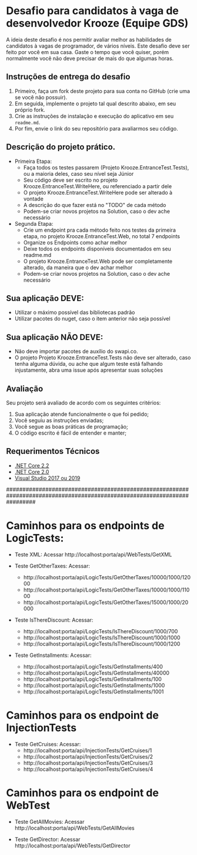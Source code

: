# Desafio para candidatos à vaga de desenvolvedor Krooze (Equipe GDS)
A ideia deste desafio é nos permitir avaliar melhor as habilidades de candidatos à vagas de programador, de vários níveis.
Este desafio deve ser feito por você em sua casa. Gaste o tempo que você quiser, porém normalmente você não deve precisar de mais do que algumas horas.

## Instruções de entrega do desafio
1. Primeiro, faça um fork deste projeto para sua conta no GitHub (crie uma se você não possuir).
2. Em seguida, implemente o projeto tal qual descrito abaixo, em seu próprio fork.
3. Crie as instruções de instalação e execução do aplicativo em seu `readme.md`.
4. Por fim, envie o link do seu repositório para avaliarmos seu código.

## Descrição do projeto prático.
- Primeira Etapa:
  - Faça todos os testes passarem (Projeto Krooze.EntranceTest.Tests), ou a maioria deles, caso seu nível seja Júnior
  - Seu código deve ser escrito no projeto Krooze.EntranceTest.WriteHere, ou referenciado a partir dele
  - O projeto Krooze.EntranceTest.WriteHere pode ser alterado à vontade
  - A descrição do que fazer está no "TODO" de cada método
  - Podem-se criar novos projetos na Solution, caso o dev ache necessário
- Segunda Etapa:
  - Crie um endpoint pra cada método feito nos testes da primeira etapa, no projeto Krooze.EntranceTest.Web, no total 7 endpoints
  - Organize os Endpoints como achar melhor
  - Deixe todos os endpoints disponíveis documentados em seu readme.md
  - O projeto Krooze.EntranceTest.Web pode ser completamente alterado, da maneira que o dev achar melhor
  - Podem-se criar novos projetos na Solution, caso o dev ache necessário

## Sua aplicação DEVE:
* Utilizar o máximo possível das bibliotecas padrão
* Utilizar pacotes do nuget, caso o item anterior não seja possível

## Sua aplicação NÃO DEVE:
* Não deve importar pacotes de auxílio do swapi.co.
* O projeto Projeto Krooze.EntranceTest.Tests não deve ser alterado, caso tenha alguma dúvida, ou ache que algum teste está falhando injustamente, abra uma issue após apresentar suas soluções

## Avaliação
Seu projeto será avaliado de acordo com os seguintes critérios:

1. Sua aplicação atende funcionalmente o que foi pedido;
2. Você seguiu as instruções enviadas;
3. Você segue as boas práticas de programação;
4. O código escrito é fácil de entender e manter;

## Requerimentos Técnicos
 - [.NET Core 2.2](https://dotnet.microsoft.com/download/visual-studio-sdks?utm_source=getdotnetsdk&utm_medium=referral)
 - [.NET Core 2.0](https://dotnet.microsoft.com/download/visual-studio-sdks?utm_source=getdotnetsdk&utm_medium=referral)
 - [Visual Studio 2017 ou 2019](https://visualstudio.microsoft.com/pt-br/downloads/)

 #########################################################################################################################

# Caminhos para os endpoints de LogicTests:   

- Teste XML: Acessar http://localhost:porta/api/WebTests/GetXML

- Teste GetOtherTaxes: Acessar:
	* http://localhost:porta/api/LogicTests/GetOtherTaxes/10000/1000/12000
	* http://localhost:porta/api/LogicTests/GetOtherTaxes/10000/1000/11000
	* http://localhost:porta/api/LogicTests/GetOtherTaxes/15000/1000/20000

- Teste IsThereDiscount: Acessar:
	* http://localhost:porta/api/LogicTests/IsThereDiscount/1000/700
	* http://localhost:porta/api/LogicTests/IsThereDiscount/1000/1000
	* http://localhost:porta/api/LogicTests/IsThereDiscount/1000/1200

- Teste GetInstallments: Acessar:
	* http://localhost:porta/api/LogicTests/GetInstallments/400
	* http://localhost:porta/api/LogicTests/GetInstallments/40000
	* http://localhost:porta/api/LogicTests/GetInstallments/100
	* http://localhost:porta/api/LogicTests/GetInstallments/1000
	* http://localhost:porta/api/LogicTests/GetInstallments/1001

#  Caminhos para os endpoint de InjectionTests  

- Teste GetCruises: Acessar:
	* http://localhost:porta/api/InjectionTests/GetCruises/1
	* http://localhost:porta/api/InjectionTests/GetCruises/2
	* http://localhost:porta/api/InjectionTests/GetCruises/3
	* http://localhost:porta/api/InjectionTests/GetCruises/4

#  Caminhos para os endpoint de WebTest

- Teste GetAllMovies: Acessar http://localhost:porta/api/WebTests/GetAllMovies

- Teste GetDirector: Acessar http://localhost:porta/api/WebTests/GetDirector


